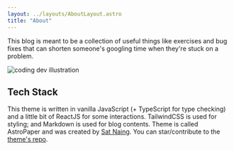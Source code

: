 ```yaml
---
layout: ../layouts/AboutLayout.astro
title: "About"
---
```


This blog is meant to be a collection of useful things like exercises and bug fixes that can shorten someone's googling time when they're stuck on a problem.

<div>
  <img src="/assets/dev.svg" class="sm:w-1/2 mx-auto" alt="coding dev illustration">
</div>

## Tech Stack

This theme is written in vanilla JavaScript (+ TypeScript for type checking) and a little bit of ReactJS for some interactions. TailwindCSS is used for styling; and Markdown is used for blog contents. Theme is called AstroPaper and was created by [Sat Naing](mailto:contact@satnaing.dev). You can star/contribute to the [theme's repo](https://github.com/satnaing/astro-paper).

